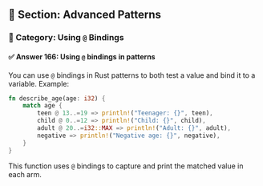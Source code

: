 ## 📘 Section: Advanced Patterns  
### 🔹 Category: Using `@` Bindings  
#### ✅ Answer 166: Using `@` bindings in patterns

You can use `@` bindings in Rust patterns to both test a value and bind it to a variable. Example:

```rust
fn describe_age(age: i32) {
    match age {
        teen @ 13..=19 => println!("Teenager: {}", teen),
        child @ 0..=12 => println!("Child: {}", child),
        adult @ 20..=i32::MAX => println!("Adult: {}", adult),
        negative => println!("Negative age: {}", negative),
    }
}
```

This function uses `@` bindings to capture and print the matched value in each arm.
